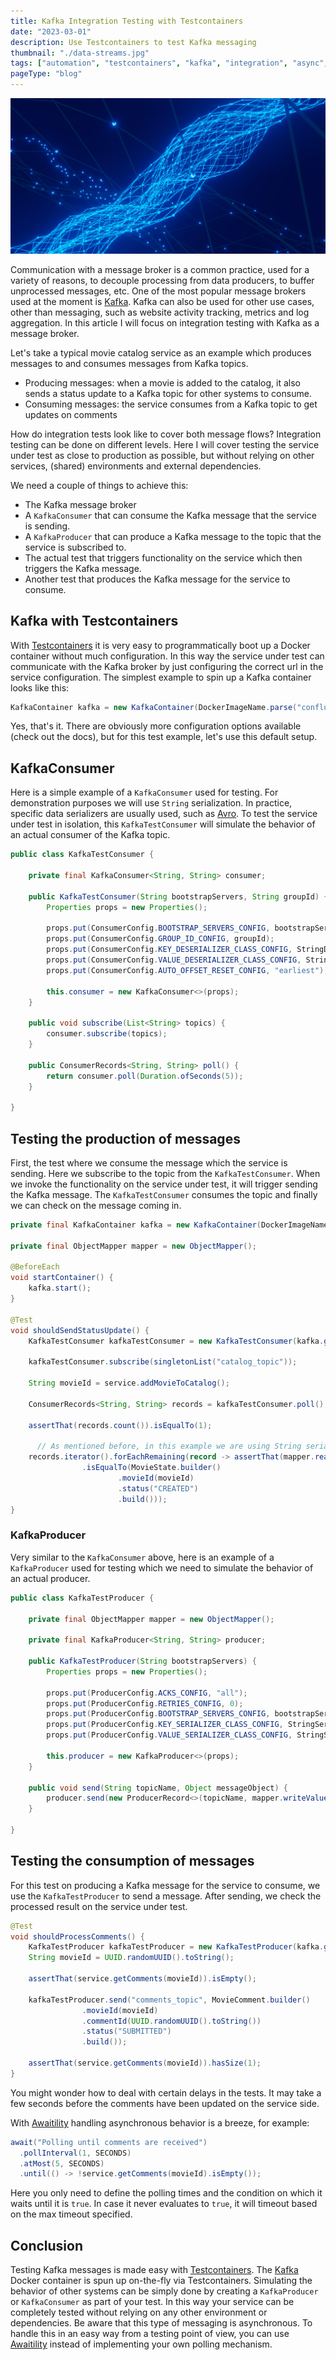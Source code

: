 ```yaml
---
title: Kafka Integration Testing with Testcontainers
date: "2023-03-01"
description: Use Testcontainers to test Kafka messaging
thumbnail: "./data-streams.jpg"
tags: ["automation", "testcontainers", "kafka", "integration", "async", "docker", "container"]
pageType: "blog"
---
```

![Data streams](./data-streams.jpg)

Communication with a message broker is a common practice, used for a variety of reasons, to decouple processing from data producers, to buffer unprocessed messages, etc. One of the most popular message brokers used at the moment is [Kafka](https://kafka.apache.org/). Kafka can also be used for other use cases, other than messaging, such as website activity tracking, metrics and log aggregation. In this article I will focus on integration testing with Kafka as a message broker.

Let's take a typical movie catalog service as an example which produces messages to and consumes messages from Kafka topics.
- Producing messages: when a movie is added to the catalog, it also sends a status update to a Kafka topic for other systems to consume.
- Consuming messages: the service consumes from a Kafka topic to get updates on comments

How do integration tests look like to cover both message flows? Integration testing can be done on different levels. Here I will cover testing the service under test as close to production as possible, but without relying on other services, (shared) environments and external dependencies.

We need a couple of things to achieve this:

- The Kafka message broker
- A `KafkaConsumer` that can consume the Kafka message that the service is sending.
- A `KafkaProducer` that can produce a Kafka message to the topic that the service is subscribed to.
- The actual test that triggers functionality on the service which then triggers the Kafka message.
- Another test that produces the Kafka message for the service to consume.

## Kafka with Testcontainers
With [Testcontainers](https://www.testcontainers.org/) it is very easy to programmatically boot up a Docker container without much configuration. In this way the service under test can communicate with the Kafka broker by just configuring the correct url in the service configuration. The simplest example to spin up a Kafka container looks like this:
```java
KafkaContainer kafka = new KafkaContainer(DockerImageName.parse("confluentinc/cp-kafka"));
```
Yes, that's it. There are obviously more configuration options available (check out the docs), but for this test example, let's use this default setup.

## KafkaConsumer
Here is a simple example of a `KafkaConsumer` used for testing. For demonstration purposes we will use `String` serialization. In practice, specific data serializers are usually used, such as [Avro](https://avro.apache.org/). To test the service under test in isolation, this `KafkaTestConsumer` will simulate the behavior of an actual consumer of the Kafka topic.

```java
public class KafkaTestConsumer {

    private final KafkaConsumer<String, String> consumer;

    public KafkaTestConsumer(String bootstrapServers, String groupId) {
        Properties props = new Properties();

        props.put(ConsumerConfig.BOOTSTRAP_SERVERS_CONFIG, bootstrapServers);
        props.put(ConsumerConfig.GROUP_ID_CONFIG, groupId);
        props.put(ConsumerConfig.KEY_DESERIALIZER_CLASS_CONFIG, StringDeserializer.class.getName());
        props.put(ConsumerConfig.VALUE_DESERIALIZER_CLASS_CONFIG, StringDeserializer.class.getName());
        props.put(ConsumerConfig.AUTO_OFFSET_RESET_CONFIG, "earliest");

        this.consumer = new KafkaConsumer<>(props);
    }

    public void subscribe(List<String> topics) {
        consumer.subscribe(topics);
    }

    public ConsumerRecords<String, String> poll() {
        return consumer.poll(Duration.ofSeconds(5));
    }

}
```

## Testing the production of messages
First, the test where we consume the message which the service is sending. Here we subscribe to the topic from the `KafkaTestConsumer`. When we invoke the functionality on the service under test, it will trigger sending the Kafka message. The `KafkaTestConsumer` consumes the topic and finally we can check on the message coming in.

```java
private final KafkaContainer kafka = new KafkaContainer(DockerImageName.parse("confluentinc/cp-kafka"));

private final ObjectMapper mapper = new ObjectMapper();

@BeforeEach
void startContainer() {
    kafka.start();
}

@Test
void shouldSendStatusUpdate() {
    KafkaTestConsumer kafkaTestConsumer = new KafkaTestConsumer(kafka.getBootstrapServers(), "test_group");

    kafkaTestConsumer.subscribe(singletonList("catalog_topic"));

    String movieId = service.addMovieToCatalog();

    ConsumerRecords<String, String> records = kafkaTestConsumer.poll();

    assertThat(records.count()).isEqualTo(1);

      // As mentioned before, in this example we are using String serializers, in practice it is very common to use Avro schemas to serialize these messages
    records.iterator().forEachRemaining(record -> assertThat(mapper.readValue(record.value(), MovieState.class))
                .isEqualTo(MovieState.builder()
                        .movieId(movieId)
                        .status("CREATED")
                        .build()));
}
```

### KafkaProducer
Very similar to the `KafkaConsumer` above, here is an example of a `KafkaProducer` used for testing which we need to simulate the behavior of an actual producer.

```java
public class KafkaTestProducer {

    private final ObjectMapper mapper = new ObjectMapper();

    private final KafkaProducer<String, String> producer;

    public KafkaTestProducer(String bootstrapServers) {
        Properties props = new Properties();

        props.put(ProducerConfig.ACKS_CONFIG, "all");
        props.put(ProducerConfig.RETRIES_CONFIG, 0);
        props.put(ProducerConfig.BOOTSTRAP_SERVERS_CONFIG, bootstrapServers);
        props.put(ProducerConfig.KEY_SERIALIZER_CLASS_CONFIG, StringSerializer.class.getName());
        props.put(ProducerConfig.VALUE_SERIALIZER_CLASS_CONFIG, StringSerializer.class.getName());

        this.producer = new KafkaProducer<>(props);
    }

    public void send(String topicName, Object messageObject) {
        producer.send(new ProducerRecord<>(topicName, mapper.writeValueAsString(messageObject));
    }

}
```

## Testing the consumption of messages
For this test on producing a Kafka message for the service to consume, we use the `KafkaTestProducer` to send a message. After sending, we check the processed result on the service under test.

```java
@Test
void shouldProcessComments() {
    KafkaTestProducer kafkaTestProducer = new KafkaTestProducer(kafka.getBootstrapServers());
    String movieId = UUID.randomUUID().toString();

    assertThat(service.getComments(movieId)).isEmpty();

    kafkaTestProducer.send("comments_topic", MovieComment.builder()
                .movieId(movieId)
                .commentId(UUID.randomUUID().toString())
                .status("SUBMITTED")
                .build());

    assertThat(service.getComments(movieId)).hasSize(1);
}
```

You might wonder how to deal with certain delays in the tests. It may take a few seconds before the comments have been updated on the service side.

With [Awaitility](http://www.awaitility.org/) handling asynchronous behavior is a breeze, for example:

```java
await("Polling until comments are received")
  .pollInterval(1, SECONDS)
  .atMost(5, SECONDS)
  .until(() -> !service.getComments(movieId).isEmpty());
```
Here you only need to define the polling times and the condition on which it waits until it is `true`. In case it never evaluates to `true`, it will timeout based on the max timeout specified.

## Conclusion
Testing Kafka messages is made easy with [Testcontainers](https://www.testcontainers.org/). The [Kafka](https://kafka.apache.org/) Docker container is spun up on-the-fly via Testcontainers. Simulating the behavior of other systems can be simply done by creating a `KafkaProducer` or `KafkaConsumer` as part of your test. In this way your service can be completely tested without relying on any other environment or dependencies. Be aware that this type of messaging is asynchronous. To handle this in an easy way from a testing point of view, you can use [Awaitility](http://www.awaitility.org/) instead of implementing your own polling mechanism.
